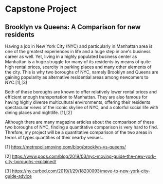 # Capstone Project

## **Brooklyn vs Queens: A Comparison for new residents**

Having a job in New York City (NYC) and particularly in Manhattan area is
one of the greatest experiences in life and a huge step in one's 
business career as well. Yet, living in a highly populated business center 
as Manhattan is a huge struggle for many of its residents by means of quite 
high rental prices, scarcity in parking places and many other elements of the 
city. This is why two boroughs of NYC, namely Brooklyn and Queens are gaining
popularity as alternative residential areas among newcomers to NYC.[1],[3]

Both of these boroughs are known to offer relatively lower rental prices and 
efficient enough transportation to Manhattan. They are also famous for having
highly diverse multicultural environments, offering their residents spectacular 
views of the iconic skyline of NYC, and a colorful social life with dining places
and nightlife. [1],[2]

Although there are many magazine articles about the comparison of these two boroughs
of NYC, finding a quantitative comparison is very hard to find. Threfore, my project
will be a quantitative comparison of the two areas in terms of types quantities of
their nearby venues.


[1] https://metropolismoving.com/blog/brooklyn-vs-queens/

[2] https://www.pods.com/blog/2019/03/nyc-moving-guide-the-new-york-city-boroughs-explained/

[3] https://ny.curbed.com/2019/1/29/18200093/move-to-new-york-city-guide-advice
